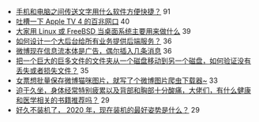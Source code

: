- [手机和电脑之间传送文字用什么软件方便快捷？](https://www.v2ex.com/t/737164) 91
- [吐槽一下 Apple TV 4 的百兆网口](https://www.v2ex.com/t/737202) 40
- [大家用 Linux 或 FreeBSD 当桌面系统主要用来做什么](https://www.v2ex.com/t/737265) 39
- [如何设计一个大后台给所有业务提供后端服务？](https://www.v2ex.com/t/737157) 36
- [微博现在信息流本体是广告，偶尔插入几条消息](https://www.v2ex.com/t/737195) 36
- [把一个巨大的巨多文件的文件夹从一个磁盘移动到另一个磁盘，如何验证没有丢失或者损失文件？](https://www.v2ex.com/t/737154) 35
- [女票想批量保存微博猫咪图片，就写了个微博图片爬虫下载器~](https://www.v2ex.com/t/737159) 33
- [迫于久坐，身体经常特别疲累以及背部和胸部十分酸痛，大佬们，有什么健康和医学相关的书籍推荐吗？](https://www.v2ex.com/t/737197) 29
- [好久不装机了， 2020 年，现在装机的最好姿势是什么？](https://www.v2ex.com/t/737249) 29
